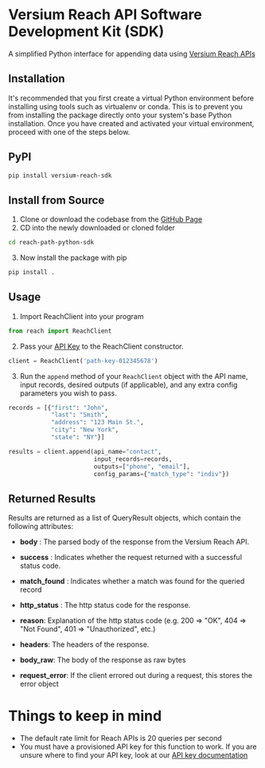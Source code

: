# Versium Reach API Software Development Kit (SDK)
A simplified Python interface for appending data using [Versium Reach APIs](https://api-documentation.versium.com/docs/start-building-with-versium)

## Installation
It's recommended that you first create a virtual Python environment before installing using tools such as virtualenv or 
conda. This is to prevent you from installing the package directly onto your system's base Python installation. Once
you have created and activated your virtual environment, proceed with one of the steps below.

## PyPI
```bash
pip install versium-reach-sdk
```
## Install from Source
1) Clone or download the codebase from the [GitHub Page](https://github.com/VersiumAnalytics/reach-api-python-sdk)
2) CD into the newly downloaded or cloned folder
```bash
cd reach-path-python-sdk
```
3) Now install the package with pip
```bash
pip install .
```

## Usage

1) Import ReachClient into your program
```python
from reach import ReachClient
```
2) Pass your [API Key](https://app.versium.com/account/manage-api-keys) to the ReachClient constructor.
```python
client = ReachClient('path-key-012345678')
```
3) Run the `append` method of your `ReachClient` object with the API name, input records, desired outputs (if applicable),
and any extra config parameters you wish to pass.
```python
records = [{"first": "John", 
            "last": "Smith",
            "address": "123 Main St.",
            "city": "New York",
            "state": "NY"}]

results = client.append(api_name="contact",
                        input_records=records,
                        outputs=["phone", "email"],
                        config_params={"match_type": "indiv"})
```

## Returned Results
Results are returned as a list of QueryResult objects, which contain the following attributes:

- **body** : 
        The parsed body of the response from the Versium Reach API.


- **success** :
        Indicates whether the request returned with a successful status code.


- **match_found** :
        Indicates whether a match was found for the queried record


- **http_status** :
        The http status code for the response.


- **reason**:
        Explanation of the http status code (e.g. 200 => "OK", 404 => "Not Found", 401 => "Unauthorized", etc.)


- **headers**:
        The headers of the response.


- **body_raw**:
        The body of the response as raw bytes


- **request_error**:
        If the client errored out during a request, this stores the error object


# Things to keep in mind
- The default rate limit for Reach APIs is 20 queries per second
- You must have a provisioned API key for this function to work. If you are unsure where to find your API key, 
look at our [API key documentation](https://api-documentation.versium.com/docs/find-your-api-key)
